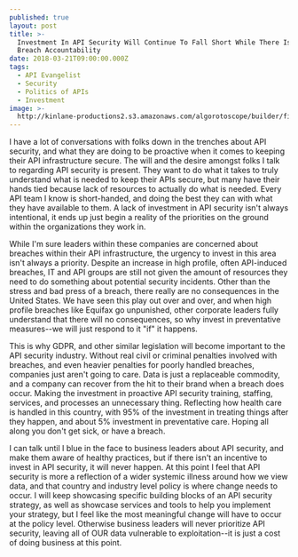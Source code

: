 ```yaml
---
published: true
layout: post
title: >-
  Investment In API Security Will Continue To Fall Short While There Is No
  Breach Accountability
date: 2018-03-21T09:00:00.000Z
tags:
  - API Evangelist
  - Security
  - Politics of APIs
  - Investment
image: >-
  http://kinlane-productions2.s3.amazonaws.com/algorotoscope/builder/filtered/64_128_800_500_0_max_0_-1_-1.jpg
---
```

<p></p>I have a lot of conversations with folks down in the trenches about API security, and what they are doing to be proactive when it comes to keeping their API infrastructure secure. The will and the desire amongst folks I talk to regarding API security is present. They want to do what it takes to truly understand what is needed to keep their APIs secure, but many have their hands tied because lack of resources to actually do what is needed. Every API team I know is short-handed, and doing the best they can with what they have available to them. A lack of investment in API security isn't always intentional, it ends up just begin a reality of the priorities on the ground within the organizations they work in.

While I'm sure leaders within these companies are concerned about breaches within their API infrastructure, the urgency to invest in this area isn't always a priority. Despite an increase in high profile, often API-induced breaches, IT and API groups are still not given the amount of resources they need to do something about potential security incidents. Other than the stress and bad press of a breach, there really are no consequences in the United States. We have seen this play out over and over, and when high profile breaches like Equifax go unpunished, other corporate leaders fully understand that there will no consequences, so why invest in preventative measures--we will just respond to it "if" it happens.

This is why GDPR, and other similar legislation will become important to the API security industry. Without real civil or criminal penalties involved with breaches, and even heavier penalties for poorly handled breaches, companies just aren't going to care. Data is just a replaceable commodity, and a company can recover from the hit to their brand when a breach does occur. Making the investment in proactive API security training, staffing, services, and processes an unnecessary thing. Reflecting how health care is handled in this country, with 95% of the investment in treating things after they happen, and about 5% investment in preventative care. Hoping all along you don't get sick, or have a breach.

I can talk until I blue in the face to business leaders about API security, and make them aware of healthy practices, but if there isn't an incentive to invest in API security, it will never happen. At this point I feel that API security is more a reflection of a wider systemic illness around how we view data, and that country and industry level policy is where change needs to occur. I will keep showcasing specific building blocks of an API security strategy, as well as showcase services and tools to help you implement your strategy, but I feel like the most meaningful change will have to occur at the policy level. Otherwise business leaders will never prioritize API security, leaving all of OUR data vulnerable to exploitation--it is just a cost of doing business at this point.
